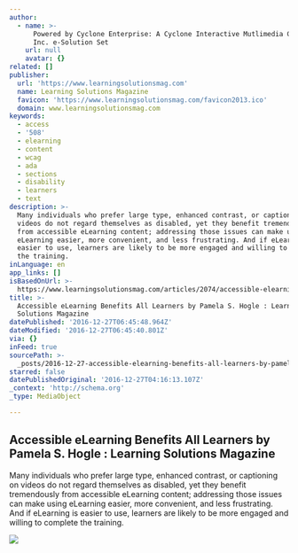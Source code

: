 ```yaml
---
author:
  - name: >-
      Powered by Cyclone Enterprise: A Cyclone Interactive Mutlimedia Group,
      Inc. e-Solution Set
    url: null
    avatar: {}
related: []
publisher:
  url: 'https://www.learningsolutionsmag.com'
  name: Learning Solutions Magazine
  favicon: 'https://www.learningsolutionsmag.com/favicon2013.ico'
  domain: www.learningsolutionsmag.com
keywords:
  - access
  - '508'
  - elearning
  - content
  - wcag
  - ada
  - sections
  - disability
  - learners
  - text
description: >-
  Many individuals who prefer large type, enhanced contrast, or captioning on
  videos do not regard themselves as disabled, yet they benefit tremendously
  from accessible eLearning content; addressing those issues can make using
  eLearning easier, more convenient, and less frustrating. And if eLearning is
  easier to use, learners are likely to be more engaged and willing to complete
  the training.
inLanguage: en
app_links: []
isBasedOnUrl: >-
  https://www.learningsolutionsmag.com/articles/2074/accessible-elearning-benefits-all-learners/pageall
title: >-
  Accessible eLearning Benefits All Learners by Pamela S. Hogle : Learning
  Solutions Magazine
datePublished: '2016-12-27T06:45:48.964Z'
dateModified: '2016-12-27T06:45:40.801Z'
via: {}
inFeed: true
sourcePath: >-
  _posts/2016-12-27-accessible-elearning-benefits-all-learners-by-pamela-s-hogl.md
starred: false
datePublishedOriginal: '2016-12-27T04:16:13.107Z'
_context: 'http://schema.org'
_type: MediaObject

---
```

<article style=""><h1>Accessible eLearning Benefits All Learners by Pamela S. Hogle : Learning Solutions Magazine</h1><p>Many individuals who prefer large type, enhanced contrast, or captioning on videos do not regard themselves as disabled, yet they benefit tremendously from accessible eLearning content; addressing those issues can make using eLearning easier, more convenient, and less frustrating. And if eLearning is easier to use, learners are likely to be more engaged and willing to complete the training.</p><img src="https://www.learningsolutionsmag.com/images/articles/related/id_2074_100.jpg" /></article>